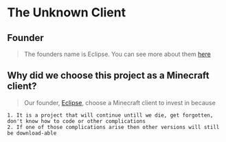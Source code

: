 # The Unknown Client
## Founder

> The founders name is Eclipse.
> You can see more about them [here](https://eclipsethedev.github.io/AboutMe/)

## Why did we choose this project as a Minecraft client?

> Our founder, [Eclipse](https://eclipsethedev.github.io/AboutMe/), choose a Minecraft client to invest in because
```
1. It is a project that will continue untill we die, get forgotten, don't know how to code or other complications
2. If one of those complications arise then other versions will still be download-able
```
